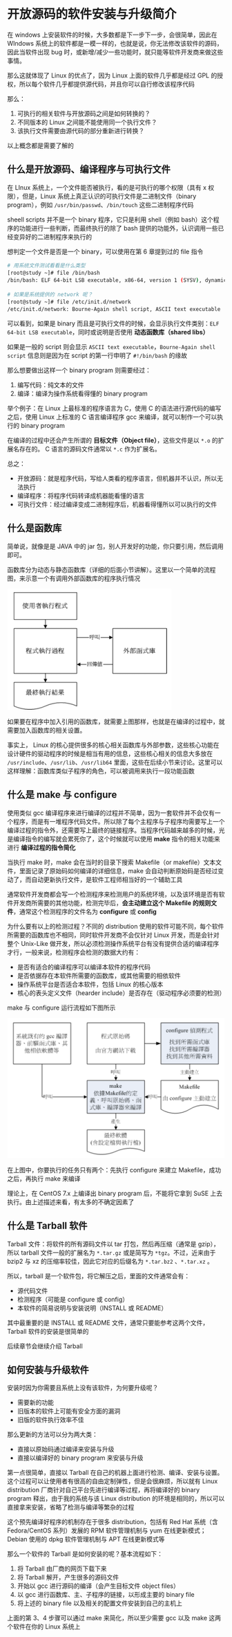 # 开放源码的软件安装与升级简介

在 windows 上安装软件的时候，大多数都是下一步下一步，会很简单，因此在 WIndows 系统上的软件都是一模一样的，也就是说，你无法修改该软件的源码，因此当软件出现 bug 时，或新增/减少一些功能时，就只能等软件开发商来做这些事情。

那么这就体现了 Linux 的优点了，因为 Linux 上面的软件几乎都是经过 GPL 的授权，所以每个软件几乎都提供源代码，并且你可以自行修改该程序代码

那么：

1. 可执行的相关软件与开放源码之间是如何转换的？
2. 不同版本的 Linux 之间能不能使用同一个执行文件？
3. 该执行文件需要由源代码的部分重新进行转换？

以上概念都是需要了解的

## 什么是开放源码、编译程序与可执行文件

在 LInux 系统上，一个文件能否被执行，看的是可执行的哪个权限（具有 x 权限），但是，Linux 系统上真正认识的可执行文件是二进制文件（binary program），例如 `/usr/bin/passwd`、`/bin/touch` 这些二进制程序代码

sheell scripts 并不是一个 binary 程序，它只是利用 shell（例如 bash）这个程序的功能进行一些判断，而最终执行的除了 bash 提供的功能外，认识调用一些已经变异好的二进制程序来执行的

想判定一个文件是否是一个 binary，可以使用在第 6 章提到过的 file 指令

```bash
# 用系统文件测试看看是什么类型
[root@study ~]# file /bin/bash
/bin/bash: ELF 64-bit LSB executable, x86-64, version 1 (SYSV), dynamically linked (uses shared libs), for GNU/Linux 2.6.32, BuildID[sha1]=7e644dee920bc3ba797c38e05383286563712b49, stripped

# 如果是系统提供的 network 呢？
[root@study ~]# file /etc/init.d/network 
/etc/init.d/network: Bourne-Again shell script, ASCII text executable
```

可以看到，如果是 binary 而且是可执行文件的时候，会显示执行文件类别：`ELF 64-bit LSB executable`，同时或说明是否使用 **动态函数库（shared libs）**

如果是一般的 script 则会显示 `ASCII text executable`，`Bourne-Again shell script` 信息则是因为在 script 的第一行申明了 `#!/bin/bash` 的缘故

那么想要做出这样一个 binary program 则需要经过：

1. 编写代码：纯文本的文件
2. 编译：编译为操作系统看得懂的 binary program

举个例子：在 Linux 上最标准的程序语言为 C，使用 C 的语法进行源代码的编写之后，使用 Linux 上标准的 C 语言编译程序 gcc 来编译，就可以制作一个可以执行的 binary program

在编译的过程中还会产生所谓的 **目标文件（Object file）**，这些文件是以 `*.o` 的扩展名存在的。 C 语言的源码文件通常以 `*.c` 作为扩展名。

总之：

- 开放源码：就是程序代码，写给人类看的程序语言，但机器并不认识，所以无法执行
- 编译程序：将程序代码转译成机器能看懂的语言
- 可执行文件：经过编译变成二进制程序后，机器看得懂所以可以执行的文件

## 什么是函数库

简单说，就像是是 JAVA 中的 jar 包，别人开发好的功能，你只要引用，然后调用即可。

函数库分为动态与静态函数库（详细的后面小节讲解）。这里以一个简单的流程图，来示意一个有调用外部函数库的程序执行情况

![image-20200405152313615](./assets/image-20200405152313615.png)

如果要在程序中加入引用的函数库，就需要上图那样，也就是在编译的过程中，就需要加入函数库的相关设置。

事实上， Linux 的核心提供很多的核心相关函数库与外部参数，这些核心功能在设计硬件的驱动程序的时候是相当有用的信息，这些核心相关的信息大多放在 `/usr/include`、`/usr/lib`、`/usr/lib64` 里面，这些在后续小节来讨论。这里可以这样理解：函数库类似子程序的角色，可以被调用来执行一段功能函数

## 什么是 make 与 configure

使用类似 gcc 编译程序来进行编译的过程并不简单，因为一套软件并不会仅有一个程序，而是有一堆程序代码文件。所以除了每个主程序与子程序均需要写上一个编译过程的指令外，还需要写上最终的链接程序。当程序代码越来越多的时候，光是编译指令的编写就会累死你了，这个时候就可以使用 **make** 指令的相关功能来进行 **编译过程的指令简化**

当执行 make 时，make 会在当时的目录下搜索 Makefile（or makefile）文本文件，里面记录了原始码如何编译的详细信息，make 会自动判断原始码是否经过变动了，而自动更新执行文件，是软件工程师相当好的一个辅助工具

通常软件开发商都会写一个检测程序来检测用户的系统环境，以及该环境是否有软件开发商所需要的其他功能，检测完毕后，**会主动建立这个 Makefile 的规则文件**，通常这个检测程序的文件名为 **configure** 或 **config**

为什么要有以上的检测过程？不同的 distribution 使用的软件可能不同，每个软件所需要的函数库也不相同，同时软件开发商不会仅针对 Linux 开发，而是会针对整个 Unix-Like 做开发，所以必须检测操作系统平台有没有提供合适的编译程序才行，一般来说，检测程序会检测的数据大约有：

- 是否有适合的编译程序可以编译本软件的程序代码
- 是否依据存在本软件所需要的函数库，或其他需要的相依软件
- 操作系统平台是否适合本软件，包括 Linux 的核心版本
- 核心的表头定义文件（hearder include）是否存在（驱动程序必须要的检测）

make 与 configure 运行流程如下图所示

![image-20200405154914626](./assets/image-20200405154914626.png)

在上图中，你要执行的任务只有两个：先执行 configure 来建立 Makefile，成功之后，再执行 make 来编译

理论上，在 CentOS 7.x 上编译出 binary program 后，不能将它拿到 SuSE 上去执行。由上述描述来看，有太多的不确定因素了

## 什么是 Tarball 软件

Tarball 文件：将软件的所有源码文件以  tar 打包，然后再压缩（通常是 gzip），所以 tarball 文件一般的扩展名为 `*.tar.gz` 或是简写为 `*tgz`。不过，近来由于 bzip2 与 xz 的压缩率较佳，因此它对应的后缀名为 `*.tar.bz2` 、`*.tar.xz` 。

所以，tarball 是一个软件包，将它解压之后，里面的文件通常会有：

- 源代码文件
- 检测程序（可能是 configure 或 config）
- 本软件的简易说明与安装说明（INSTALL 或 README）

其中最重要的是 INSTALL 或 README 文件，通常只要能参考这两个文件，Tarball 软件的安装是很简单的

后续章节会继续介绍 Tarball

## 如何安装与升级软件

安装时因为你需要且系统上没有该软件，为何要升级呢？

- 需要新的功能
- 旧版本的软件上可能有安全方面的漏洞
- 旧版的软件执行效率不佳

那么更新的方法可以分为两大类：

- 直接以原始码通过编译来安装与升级
- 直接以编译好的 binary program 来安装与升级

第一点很简单，直接以 Tarball 在自己的机器上面进行检测、编译、安装与设置。这个过程可以让使用者有很高的自由定制弹性，但是会很麻烦，所以就有 Linux distribution 厂商针对自己平台先进行编译等过程，再将编译好的 binary program 释出，由于我的系统与该 Linux distribution 的环境是相同的，所以可以直接拿来安装，省略了检测与编译等繁杂的过程

这个预先编译好程序的机制存在于很多 distribution，包括有 Red Hat 系统（含 Fedora/CentOS 系列）发展的 RPM 软件管理机制与 yum 在线更新模式；Debian 使用的 dpkg 软件管理机制与 APT 在线更新模式等

那么一个软件的 Tarball 是如何安装的呢？基本流程如下：

1. 将 Tarball 由厂商的网页下载下来
2. 将 Tarball 解开，产生很多的源码文件
3. 开始以 gcc 进行源码的编译（会产生目标文件 object files）
4. 以 gcc 进行函数库、主、子程序的链接，以形成主要的 binary file
5. 将上述的 binary file 以及相关的配置文件安装到自己的主机上

上面的第 3、4 步骤可以通过 make 来简化，所以至少需要 gcc 以及 make 这两个软件在你的 Linux 系统上
